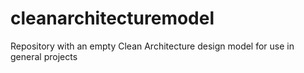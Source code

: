 # cleanarchitecturemodel
Repository with an empty Clean Architecture design model for use in general projects
